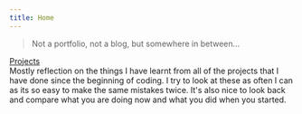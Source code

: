 ```yaml
---
title: Home
---
```


> Not a portfolio, not a blog, but somewhere in between...

[Projects](projects.md)<br>
Mostly reflection on the things I have learnt from all of the projects that I have done since the beginning of coding. I try to look at these as often I can as its so easy to make the same mistakes twice. It's also nice to look back and compare what you are doing now and what you did when you started.